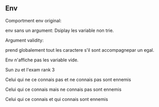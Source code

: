 ## Env

Comportment env original:

env sans un argument:  Dsiplay les variable non trie.

Argument validity:

prend globalement tout les caractere  s'il sont accompagnepar un egal.

Env n'affiche pas les variable vide.





Sun zu et l'exam rank 3

Celui qui ne ce connais pas et ne connais pas sont ennemis

Celui qui ce connais mais ne connais pas sont ennemis

Celui qui ce connais et qui connais sont ennemis



